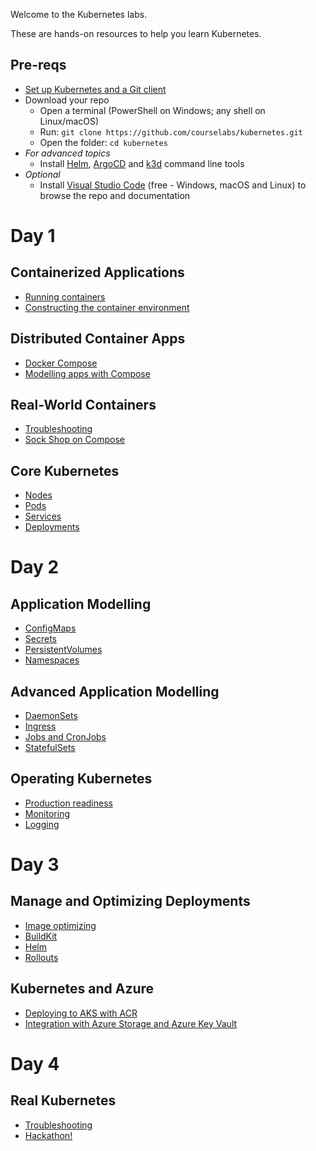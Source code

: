 Welcome to the Kubernetes labs.

These are hands-on resources to help you learn Kubernetes.

## Pre-reqs

 - [Set up Kubernetes and a Git client](./setup/README.md) 
 - Download your repo
    - Open a terminal (PowerShell on Windows; any shell on Linux/macOS) 
    - Run: `git clone https://github.com/courselabs/kubernetes.git`
     - Open the folder: `cd kubernetes`
- _For advanced topics_
    - Install [Helm](https://helm.sh/docs/intro/install/), [ArgoCD](https://argoproj.github.io/argo-cd/getting_started/#2-download-argo-cd-cli) and [k3d](https://k3d.io/v4.4.8/#installation) command line tools
- _Optional_
    - Install [Visual Studio Code](https://code.visualstudio.com) (free - Windows, macOS and Linux) to browse the repo and documentation

# Day 1

## Containerized Applications

- [Running containers](labs/containers/README.md)
- [Constructing the container environment](labs/env/README.md)

## Distributed Container Apps

- [Docker Compose](labs/compose/README.md)
- [Modelling apps with Compose](labs/compose-model/README.md)

## Real-World Containers
  
- [Troubleshooting](troubleshooting/docker/README.md)
- [Sock Shop on Compose](sockshop/docker/README.md) 

## Core Kubernetes

- [Nodes](labs/nodes/README.md)
- [Pods](labs/pods/README.md)
- [Services](labs/services/README.md)
- [Deployments](labs/deployments/README.md)

# Day 2

## Application Modelling

- [ConfigMaps](labs/configmaps/README.md)
- [Secrets](labs/secrets/README.md)
- [PersistentVolumes](labs/persistentvolumes/README.md)
- [Namespaces](labs/namespaces/README.md)


## Advanced Application Modelling

- [DaemonSets](labs/daemonsets/README.md)
- [Ingress](labs/ingress/README.md)
- [Jobs and CronJobs](labs/jobs/README.md)
- [StatefulSets](labs/statefulsets/README.md)

## Operating Kubernetes

- [Production readiness](labs/productionizing/README.md)
- [Monitoring](labs/monitoring/README.md)
- [Logging](labs/logging/README.md)

# Day 3

## Manage and Optimizing Deployments

- [Image optimizing](labs/docker/README.md)
- [BuildKit](labs/buildkit/README.md)
- [Helm](labs/helm/README.md)
- [Rollouts](labs/rollouts/README.md)

## Kubernetes and Azure
- [Deploying to AKS with ACR](https://github.com/Developing-Scalable-Apps-using-Azure/Core-Kubernetes)
- [Integration with Azure Storage and Azure Key Vault](https://github.com/Fasttrack-Azure/Working-with-Azure-Storage-and-AKV)

# Day 4

## Real Kubernetes

- [Troubleshooting](labs/troubleshooting/README.md)
- [Hackathon!](hackathon/README.md)

